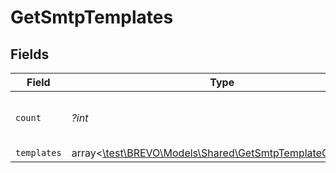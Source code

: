 # GetSmtpTemplates


## Fields

| Field                                                                                                      | Type                                                                                                       | Required                                                                                                   | Description                                                                                                | Example                                                                                                    |
| ---------------------------------------------------------------------------------------------------------- | ---------------------------------------------------------------------------------------------------------- | ---------------------------------------------------------------------------------------------------------- | ---------------------------------------------------------------------------------------------------------- | ---------------------------------------------------------------------------------------------------------- |
| `count`                                                                                                    | *?int*                                                                                                     | :heavy_minus_sign:                                                                                         | Count of transactional email templates                                                                     | 1                                                                                                          |
| `templates`                                                                                                | array<[\test\BREVO\Models\Shared\GetSmtpTemplateOverview](../../Models/Shared/GetSmtpTemplateOverview.md)> | :heavy_minus_sign:                                                                                         | N/A                                                                                                        |                                                                                                            |